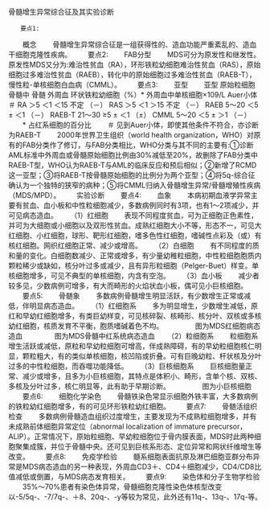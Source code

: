 骨髓增生异常综合征及其实验诊断
 
 	　　要点1:
　　概念
　　骨髓增生异常综合征是一组获得性的、造血功能严重紊乱的、造血干细胞克隆性疾病。
　　要点2:
　　FAB分型
　　MDS可分为原发性和继发性。原发性MDS又分为:难治性贫血（RA），环形铁粒幼细胞难治性贫血（RAS），原始细胞过多难治性贫血（RAEB），转化中的原始细胞过多难治性贫血（RAEB-T），慢性粒-单核细胞白血病（CMML）。
　　要点3:
　　亚型　　 
亚型	原始粒细胞	骨髓中
	骨髄	外周血	环状铁粒幼细胞（%）*	外周血中单核细胞×109/L	Auer小体＃
RA	＞5	＜1	＜15	不定	（－）
RAS	＞5	＜1	＞15	不定	（－）
RAEB	5～20	＜5	±	＜1	（－）
RAEB-T	21～30	≥5	±	＜1	（±）
CMML	5～20	＜5	±	＞1	（－）
　　* 占红系细胞的百分比
　　＃ 见到Auer小体，即使其他条件不符合，亦诊断为RAEB-T
　　2000年世界卫生组织（world health organization，WHO）对原有的FAB分类作了修订，与FAB分类相比，WHO分类与其不同的主要有:①诊断AML标准中外周血或骨髓原始细胞比例由30%减低至20%，故删除了FAB分类中RAEB-T型，WHO认为RAEB-T与AML的临床反应和预后相似；②新增了RCMD这一亚型；③将RAEB-T按骨髓原始细胞的比例分为两个亚型；④将5q-综合征确认为一个独特的狭窄的病种；⑤将CMML归纳入骨髓增生异常/骨髓增殖性疾病（MDS/MPD）。
　　实验诊断
　　要点4:
　　血象
　　本病初期血液学异常主要有贫血、血小板和中性粒细胞减少，多数病例同时有3项，也有1～2项减少，并可见病态造血。
　　（1）红细胞
　　表现不同程度贫血，可为正细胞正色素性，并可为大细胞或小细胞以及双形性贫血。成熟红细胞大小不等，形态不一，可见大红细胞、小红细胞，球形、靶形红细胞，嗜多色性红细胞，嗜碱性点彩及（或）有核红细胞。网织红细胞正常、减少或增高。
　　（2）白细胞
　　有不同程度的质和量的变化。白细胞数减少、正常或增多，有少量幼稚粒细胞，中性粒细胞胞质内颗粒稀少或缺如，核分叶过多或减少，且有异形粒细胞（Pelger-Buet）样变。单核细胞增多，可见不典型的单核细胞，内含有空泡。
　　（3）血小板
　　减少者较多见，少数病例可增多，有大而畸形的火焰状血小板，偶可见小巨核细胞。
　　要点5:
　　骨髄象
　　多数病例骨髓增生明显活跃，有少数增生正常或减低，伴明显病态造血。
　　（1）红细胞系
　　多为明显增生，少数增生减低，原红和早幼红细胞增多，有类巨幼样变，可见核碎裂、核畸形、核分叶、双核或多核幼红细胞，核质发育不平衡，胞质嗜碱着色不均。
　　 
　　图为MDS红细胞病态造血
　　 
　　图为MDS骨髓中红系统病态造血
　　（2）粒细胞系
　　粒细胞系增生活跃或减低，原粒和早幼粒细胞可增高，伴成熟障碍，有的早幼粒细胞核仁明显，颗粒粗大，有的类似单核细胞，核凹陷或折叠。可有巨晚幼粒、杆状核及分叶过多的中性粒细胞，而吞噬功能降低。
　　（3）巨核细胞系
　　巨核细胞量正常、减少或增多，且多为小巨核细胞，其特点是体积小、畸形，含单个核、双核、多核及分叶过多，核仁明显等，此有助于早期诊断。
　　 
　　图为小巨核细胞
　　要点6:
　　细胞化学染色
　　骨髓铁染色常显示细胞外铁丰富，大多数病例的铁粒幼红细胞增多，有的可见环形铁粒幼红细胞。
　　要点7:
　　骨髄活组织检查
　　多数病例骨髓造血组织过度增生，主要发现为不成熟粒细胞增多，并有未成熟前体细胞异常定位（abnormal localization of immature precursor，ALIP）。正常情况下，原始粒细胞、早幼粒细胞位于骨内膜表面，MDS时此两种细胞聚集成簇，并位于骨髓中央。还可见到巨核系形态、定位异常和网状纤维增生等改变。
　　要点8:
　　免疫学检验
　　髓系细胞表面抗原及淋巴细胞亚群分布异常是MDS病态造血的另一种表现，外周血CD3＋、CD4＋细胞减少，CD4/CD8比值减低或倒置，与MDS病态发育相关。
　　要点9:
　　染色体和分子生物学检验
　　35%～70%患者有染色体异常，骨髓细胞克隆性染色体核型改变以-5/5q-、-7/7q-、＋8、20q-、-y等较为常见，此外还有11q-、13q-、17q-等。　　	 


